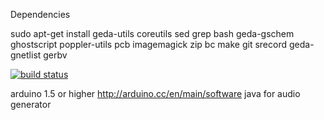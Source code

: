 Dependencies

sudo apt-get install geda-utils coreutils sed grep bash geda-gschem ghostscript poppler-utils pcb imagemagick zip bc make git srecord geda-gnetlist gerbv

[![build status](http://ci.meatstand.com/projects/1/status.png?ref=master)](http://ci.meatstand.com/projects/1?ref=master)


arduino 1.5 or higher http://arduino.cc/en/main/software
java for audio generator
